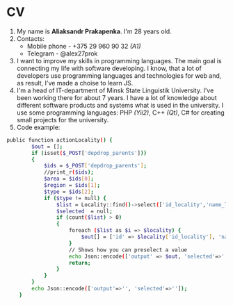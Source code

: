 # CV

1. My name is  __Aliaksandr Prakapenka__. I'm 28 years old.
2. Contacts:
    - Mobile phone - +375 29 960 90 32 _(A1)_
    - Telegram - @alex27prok
3. I want to improve my skills in programming languages. The main goal is connecting my life with software developing. I know, that a lot of developers use programming languages and technologies for web and, as result, I've made a choise to learn JS.
4. I'm a head of IT-department of Minsk State Linguistik University. I've been working there for about 7 years. I have a lot of knowledge about different software products and systems what is used in the university. I use some programming languages: PHP _(Yii2)_, C++ _(Qt)_, C# for creating small projects for the university.
5. Code example:
```sh
public function actionLocality() {
        $out = [];
        if (isset($_POST['depdrop_parents'])) 
        {
            $ids = $_POST['depdrop_parents'];
            //print_r($ids);
            $area = $ids[0];
            $region = $ids[1];
            $type = $ids[2];
            if ($type != null) {
                $list = Locality::find()->select(['id_locality','name_locality'])->where(['area' => $area,'region'=>$region,'type_locality'=>$type])->asArray()->all();
                $selected  = null;
                if (count($list) > 0)
                {
                    foreach ($list as $i => $locality) {
                        $out[] = ['id' => $locality['id_locality'], 'name' => $locality['name_locality']];
                    }
                    // Shows how you can preselect a value
                    echo Json::encode(['output' => $out, 'selected'=>'']);
                    return;
                }
            }
        }
        echo Json::encode(['output'=>'', 'selected'=>'']);
    }
```
